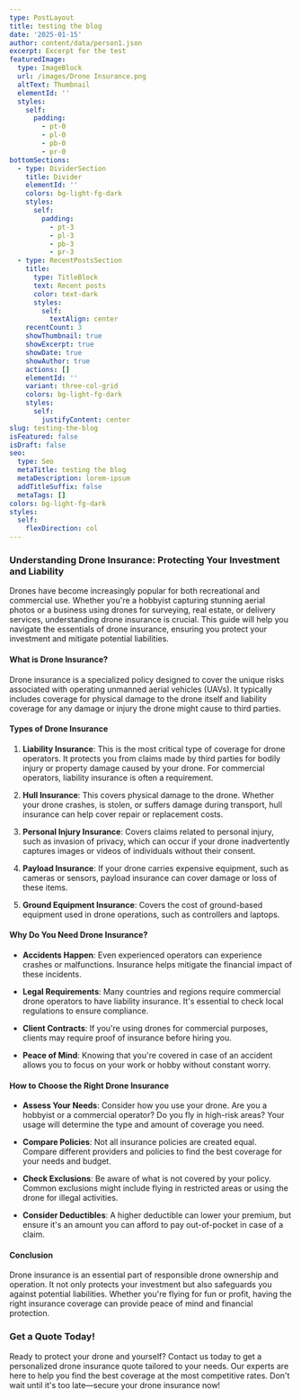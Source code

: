 ```yaml
---
type: PostLayout
title: testing the blog
date: '2025-01-15'
author: content/data/person1.json
excerpt: Excerpt for the test
featuredImage:
  type: ImageBlock
  url: /images/Drone Insurance.png
  altText: Thumbnail
  elementId: ''
  styles:
    self:
      padding:
        - pt-0
        - pl-0
        - pb-0
        - pr-0
bottomSections:
  - type: DividerSection
    title: Divider
    elementId: ''
    colors: bg-light-fg-dark
    styles:
      self:
        padding:
          - pt-3
          - pl-3
          - pb-3
          - pr-3
  - type: RecentPostsSection
    title:
      type: TitleBlock
      text: Recent posts
      color: text-dark
      styles:
        self:
          textAlign: center
    recentCount: 3
    showThumbnail: true
    showExcerpt: true
    showDate: true
    showAuthor: true
    actions: []
    elementId: ''
    variant: three-col-grid
    colors: bg-light-fg-dark
    styles:
      self:
        justifyContent: center
slug: testing-the-blog
isFeatured: false
isDraft: false
seo:
  type: Seo
  metaTitle: testing the blog
  metaDescription: lorem-ipsum
  addTitleSuffix: false
  metaTags: []
colors: bg-light-fg-dark
styles:
  self:
    flexDirection: col
---
```

### Understanding Drone Insurance: Protecting Your Investment and Liability

Drones have become increasingly popular for both recreational and commercial use. Whether you're a hobbyist capturing stunning aerial photos or a business using drones for surveying, real estate, or delivery services, understanding drone insurance is crucial. This guide will help you navigate the essentials of drone insurance, ensuring you protect your investment and mitigate potential liabilities.

#### What is Drone Insurance?

Drone insurance is a specialized policy designed to cover the unique risks associated with operating unmanned aerial vehicles (UAVs). It typically includes coverage for physical damage to the drone itself and liability coverage for any damage or injury the drone might cause to third parties.

#### Types of Drone Insurance

1.  **Liability Insurance**: This is the most critical type of coverage for drone operators. It protects you from claims made by third parties for bodily injury or property damage caused by your drone. For commercial operators, liability insurance is often a requirement.

2.  **Hull Insurance**: This covers physical damage to the drone. Whether your drone crashes, is stolen, or suffers damage during transport, hull insurance can help cover repair or replacement costs.

3.  **Personal Injury Insurance**: Covers claims related to personal injury, such as invasion of privacy, which can occur if your drone inadvertently captures images or videos of individuals without their consent.

4.  **Payload Insurance**: If your drone carries expensive equipment, such as cameras or sensors, payload insurance can cover damage or loss of these items.

5.  **Ground Equipment Insurance**: Covers the cost of ground-based equipment used in drone operations, such as controllers and laptops.

#### Why Do You Need Drone Insurance?

*   **Accidents Happen**: Even experienced operators can experience crashes or malfunctions. Insurance helps mitigate the financial impact of these incidents.

*   **Legal Requirements**: Many countries and regions require commercial drone operators to have liability insurance. It's essential to check local regulations to ensure compliance.

*   **Client Contracts**: If you're using drones for commercial purposes, clients may require proof of insurance before hiring you.

*   **Peace of Mind**: Knowing that you're covered in case of an accident allows you to focus on your work or hobby without constant worry.

#### How to Choose the Right Drone Insurance

*   **Assess Your Needs**: Consider how you use your drone. Are you a hobbyist or a commercial operator? Do you fly in high-risk areas? Your usage will determine the type and amount of coverage you need.

*   **Compare Policies**: Not all insurance policies are created equal. Compare different providers and policies to find the best coverage for your needs and budget.

*   **Check Exclusions**: Be aware of what is not covered by your policy. Common exclusions might include flying in restricted areas or using the drone for illegal activities.

*   **Consider Deductibles**: A higher deductible can lower your premium, but ensure it's an amount you can afford to pay out-of-pocket in case of a claim.

#### Conclusion

Drone insurance is an essential part of responsible drone ownership and operation. It not only protects your investment but also safeguards you against potential liabilities. Whether you're flying for fun or profit, having the right insurance coverage can provide peace of mind and financial protection.

### Get a Quote Today!

Ready to protect your drone and yourself? Contact us today to get a personalized drone insurance quote tailored to your needs. Our experts are here to help you find the best coverage at the most competitive rates. Don't wait until it's too late—secure your drone insurance now!
